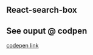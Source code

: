 ## React-search-box
 ## See ouput @ codpen
 
 [codepen link](https://codepen.io/siddeshHN/pen/OJJyyrm)
